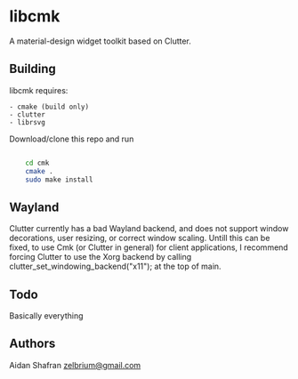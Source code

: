libcmk
=========

A material-design widget toolkit based on Clutter.


Building
---------

libcmk requires:

    - cmake (build only)
    - clutter
    - librsvg

Download/clone this repo and run

```bash

    cd cmk 
    cmake .
    sudo make install
```

Wayland
--------

Clutter currently has a bad Wayland backend, and does not support
window decorations, user resizing, or correct window scaling. Untill
this can be fixed, to use Cmk (or Clutter in general) for client
applications, I recommend forcing Clutter to use the Xorg backend
by calling clutter_set_windowing_backend("x11"); at the top of main.

Todo
--------

Basically everything

Authors
--------

Aidan Shafran <zelbrium@gmail.com>
